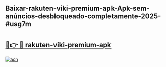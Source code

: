 ## Baixar-rakuten-viki-premium-apk-Apk-sem-anúncios-desbloqueado-completamente-2025-#usg7m

# <h2><a href="https://ainizakaria.my?title=rakuten-viki-premium-apk&ref=20M">🔗👉 🔴 rakuten-viki-premium-apk</a></h2>

[![acn](https://github.com/user-attachments/assets/0f9c940e-d8b0-45ae-aac7-cd30a18b3e1c)](https://ainizakaria.my?title=rakuten-viki-premium-apk&ref=20M)

